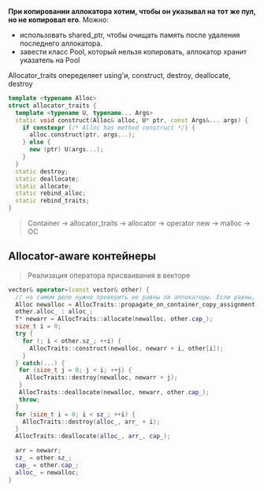 **При копировании аллокатора хотим, чтобы он указывал на тот же пул, но не копировал его**. 
Можно:
- использовать shared_ptr, чтобы очищать память после удаления последнего аллокатора.
- завести класс Pool, который нельзя копировать, аллокатор хранит указатель на Pool

Allocator_traits опеределяет using'и, construct, destroy, deallocate, destroy
```c++
template <typename Alloc>
struct allocator_traits {
  template <typename U, typename... Args>
  static void construct(Alloc& alloc, U* ptr, const Args&... args) {
    if constexpr (/* Alloc has method construct */) {
      alloc.construct(ptr, args...);
    } else {
      new (ptr) U(args...);
    }
  }
  static destroy;
  static deallocate;
  static allocate;
  static rebind_alloc;
  static rebind_traits;
}
```

> Container -> allocator_traits -> allocator -> operator new -> malloc -> OC

## Allocator-aware контейнеры

> Реализация оператора присваивания в векторе

```c++
vector& operator=(const vector& other) {
  // на самом деле нужно проверить не равны ли аллокаторы. Если равны, то используем старую память вместо выделения новой
  Alloc newalloc = AllocTraits::propagate_on_container_copy_assignment::value ?
  other.alloc_ : alloc_;
  T* newarr = AllocTraits::allocate(newalloc, other.cap_);
  size_t i = 0;
  try {
    for (; i < other.sz_; ++i) {
	  AllocTraits::construct(newalloc, newarr + i, other[i]);
	}
  } catch(...) {
   for (size_t j = 0; j < i; ++j) {
     AllocTraits::destroy(newalloc, newarr + j);
   }
   AllocTraits::deallocate(newalloc, newarr, other.cap_);
   throw;
  }
  for (size_t i = 0; i < sz_; ++i) {
    AllocTraits::destroy(alloc_, arr_ + i);
  }
  AllocTraits::deallocate(alloc_, arr_, cap_);

  arr = newarr;
  sz_ = other.sz_;
  cap_ = other.cap_;
  alloc_ = newalloc;
}
```